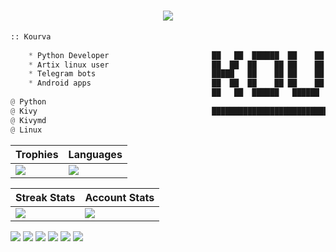 <h1 align="center">
    <a href="https://Kourva.github.io">
        <img src="https://readme-typing-svg.demolab.com?font=Rubik+Vinyl&duration=3000&pause=1000&color=F70000&width=135&lines=%3C%2F++Kourva++%2F%3E" />
    </a>
</h1>

```python
:: Kourva                                     
                                             
    * Python Developer                       ██   ██  ██████  ██    ██ ██████  ██    ██  █████ 
    * Artix linux user                       ██  ██  ██    ██ ██    ██ ██   ██ ██    ██ ██   ██ 
    * Telegram bots                          █████   ██    ██ ██    ██ ██████  ██    ██ ███████ 
    * Android apps                           ██  ██  ██    ██ ██    ██ ██   ██  ██  ██  ██   ██
                                             ██   ██  ██████   ██████  ██   ██   ████   ██   ██ 
@ Python                                     
@ Kivy                                       ██████████████████████████████████████████████████
@ Kivymd
@ Linux
```


| Trophies | Languages | 
| ---- | ---- |
| <img align="center" src="https://github-profile-trophy.vercel.app/?username=Kourva&theme=radical&no-bg=true&no-frame=true&column=6&row=1" /> | <img src="https://github-readme-stats.vercel.app/api/top-langs/?username=Kourva&hide_border=true&theme=transparent&layout=compact&langs_count=10" /> |


| Streak Stats | Account Stats | 
| ---- | ---- |
| <img align="left" src="https://streak-stats.demolab.com?user=Kourva&theme=github-dark-blue&hide_border=true&background=DD272700" /> | <img src="https://github-readme-stats.vercel.app/api?username=Kourva&show_icons=true&theme=transparent&hide_border=true" /> |

[![](https://img.shields.io/github/followers/Kourva?logoColor=black&style=social)](https://github.com/Kourva?tab=followers)
[![](https://img.shields.io/github/stars/Kourva?logo=TrustPilot&logoColor=red&style=social)](#)
[![](https://img.shields.io/badge/Telegram-Kourva-blue?logo=telegram&style=social&logoColor=blue)](https://Kourva.t.me)
[![](https://img.shields.io/badge/Website-Kourva.github.io-blue?style=social&logo=Aiqfome)](https://Kourva.github.io)
[![](https://img.shields.io/badge/Github-Old%20account-red?style=social&logo=github)](https://github.com/SlavPH)
[![](https://img.shields.io/badge/Who%20I%20Am-Do%20You%3F-green?style=social&logo=github)](https://github.com/doiknowwhoyoui)

<!-- https://user-images.githubusercontent.com/118578799/210118468-8149b03b-6aba-4dcb-a421-f00c8c8e1fb0.mp4 -->


